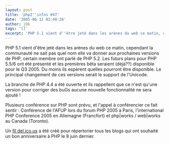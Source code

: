 ```yaml
---
layout: post
title: 'phpZ''infos #47'
date: '2005-06-11 02:48:26'
author: j0k
tags: '[]'
excerpt: 'PHP 5.1 vient d''être jeté dans les arènes du web ce matin, cependant la communauté ne sait pas quel nom elle va donner aux prochaines versions de PHP, certain membre ont parlé de PHP 5.2.   Les futurs plans pour PHP 5.5/6 ont été présenté et les premières bêta seraient (déjà??) disponible pour le Q3 2005. Du moins ils espèrent quelles pourront être disponible. Le      ...'
---
```


PHP 5.1 vient d'être jeté dans les arènes du web ce matin, cependant la communauté ne sait pas quel nom elle va donner aux prochaines versions de PHP, certain membre ont parlé de PHP 5.2.   Les futurs plans pour PHP 5.5/6 ont été présenté et les premières bêta seraient (déjà??) disponible pour le Q3 2005. Du moins ils espèrent quelles pourront être disponible. Le principal changement de ces versions serait le support de l'Unicode.

La branche de PHP 4.4 a été ouverte et ils rappellent que ce n'est qu'une version pour corriger des buGs aucune nouvelle fonctionnalité ne sera ajouté !

Plusieurs conférence sur PHP sont prévu, et l'appel à conférencier ce fait sentir : Conférence de l'AFUP lors du forum PHP 2005 à Paris, l'international PHP Conference 2005 en Allemagne (Francfort) et php\|works / web\|works au Canada (Toronto).

Un [fil del.ico.us](http://del.icio.us/jagreant/A_Decade_of_PHP) a été créé pour répertorier tous les blogs qui ont souhaité un bon anniversaire à PHP le 8 juin dernier.
